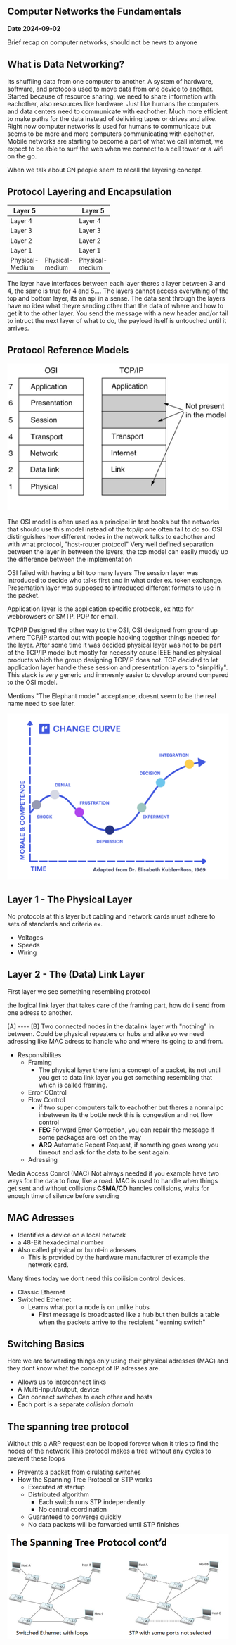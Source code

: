 ## Computer Networks the Fundamentals

**Date 2024-09-02**

Brief recap on computer networks, should not be news to anyone

## What is Data Networking?

Its shuffling data from one computer to another.
A system of hardware, software, and protocols used to move data from one device to another.
Started because of resource sharing, we need to share information with eachother, also resources like hardware.
Just like humans the computers and data centers need to communicate with eachother. Much more efficient to make paths for the data instead of deliviring tapes or drives and alike. Right now computer networks is used for humans to communicate but seems to be more and more computers communicating with eachother. Mobile networks are starting to become a part of what we call internet, we expect to be able to surf the web when we connect to a cell tower or a wifi on the go.

When we talk about CN people seem to recall the layering concept.

## Protocol Layering and Encapsulation


| Layer 5               |                       | Layer 5               |
| ----------------------- | ----------------------- | ----------------------- |
| Layer 4               |                       | Layer 4               |
| Layer 3               |                       | Layer 3               |
| Layer 2               |                       | Layer 2               |
| Layer 1               |                       | Layer 1               |
| Physical-<br />Medium | Physical-<br />medium | Physical-<br />medium |

The layer have interfaces between each layer
theres a layer between 3 and 4, the same is true for 4 and 5....
The layers cannot access everything of the top and bottom layer, its an api in a sense.
The data sent through the layers have no idea what theyre sending other than the data of where and how to get it to the other layer.
You send the message with a new header and/or tail to intruct the next layer of what to do, the payload itself is untouched until it arrives.

## Protocol Reference Models

![](assets/20240902_134355_stack.png)

The OSI model is often used as a principel in text books but the networks that should use this model instead of the tcp/ip one often fail to do so.
OSI distinguishes how different nodes in the network talks to eachother and with what protocol, "host-router protocol"
Very well defined separation between the layer in between the layers, the tcp model can easily muddy up the difference between the implementation

OSI failed with having a bit too many layers
The session layer was introduced to decide who talks first and in what order ex. token exchange.
Presentation layer was supposed to introduced different formats to use in the packet.

Application layer is the application specific protocols, ex http for webbrowsers or SMTP. POP for email.

TCP/IP
Designed the other way to the OSI, OSI designed from ground up where TCP/IP started out with people hacking together things needed for the layer.
After some time it was decided physical layer was not to be part of the TCP/IP model but mostly for necessity cause IEEE handles physical products which the group designing TCP/IP does not.
TCP decided to let application layer handle these session and presentation layers to "simplifiy".
This stack is very generic and immesnly easier to develop around compared to the OSI model.

Mentions "The Elephant model" acceptance, doesnt seem to be the real name need to see later.

![](assets/20240902_133901_634457d032fc08095adf8506_Change_curve.png)

## Layer 1 - The Physical Layer

No protocols at this layer but cabling and network cards must adhere to sets of standards and criteria ex.

* Voltages
* Speeds
* Wiring

## Layer 2 - The (Data) Link Layer

First layer we see something resembling protocol

the logical link layer that takes care of the framing part, how do i send from one adress to another.

[A] ---- [B]
Two connected nodes in the datalink layer with "nothing" in between.
Could be physical repeaters or hubs and alike so we need adressing like MAC adress to handle who and where its going to and from.

* Responsibilites
  * Framing
    * The physical layer there isnt a concept of a packet, its not until you get to data link layer you get something resembling that which is called framing.
  * Error COntrol
  * Flow Control
    * if two super computers talk to eachother but theres a normal pc inbetween its the bottle neck this is congestion and not flow control
    * **FEC** Forward Error Correction, you can repair the message if some packages are lost on the way
    * **ARQ** Automatic Repeat Request, if something goes wrong you timeout and ask for the data to be sent again.
  * Adressing

Media Access Conrol (MAC)
Not always needed if you example have two ways for the data to flow, like a road. MAC is used to handle when things get sent and without collisions
**CSMA/CD** handles collisions, waits for enough time of silence before sending

## MAC Adresses

* Identifies a device on a local network
* a 48-Bit hexadecimal number
* Also called physical or burnt-in adresses
  * This is provided by the hardware manufacturer of example the network card.

Many times today we dont need this coliision control devices.

* Classic Ethernet
* Switched Ethernet
  * Learns what port a node is on unlike hubs
    * First message is broadcasted like a hub but then builds a table when the packets arrive to the recipient "learning switch"

## Switching Basics

Here we are forwarding things only using their physical adresses (MAC) and they dont know what the concept of IP adresses are.

* Allows us to interconnect links
* A Multi-Input/output, device
* Can connect switches to each other and hosts
* Each port is a separate *collision domain*

## The spanning tree protocol

Without this a ARP request can be looped forever when it tries to find the nodes of the network
This protocol makes a tree without any cycles to prevent these loops

* Prevents a packet from cirulating switches
* How the Spanning Tree Protocol or STP works
  * Executed at startup
  * Distributed algorithm
    * Each switch runs STP independently
    * No central coordination
  * Guaranteed to converge quickly
  * No data packets will be forwarded until STP finishes

![](assets/20240902_140506_STP.png)
